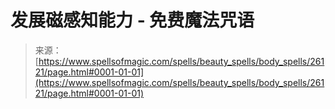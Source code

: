 <!--yml

类别: 未分类

日期: 2024-06-12 19:13:46

-->

# 发展磁感知能力 - 免费魔法咒语

> 来源：[https://www.spellsofmagic.com/spells/beauty_spells/body_spells/26121/page.html#0001-01-01](https://www.spellsofmagic.com/spells/beauty_spells/body_spells/26121/page.html#0001-01-01)
